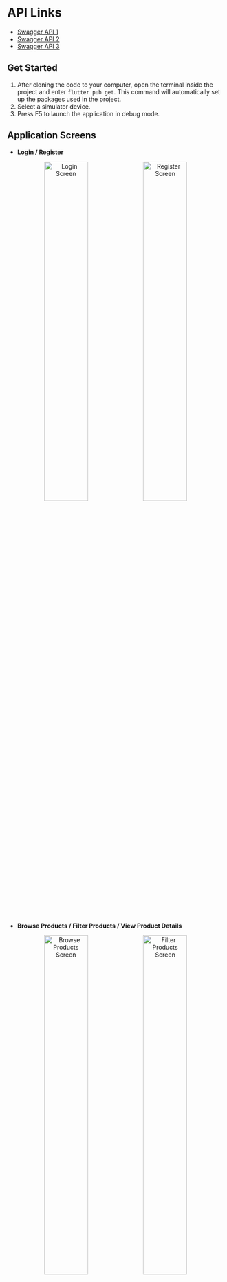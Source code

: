 # API Links
- [Swagger API 1](http://phucha.duckdns.org:5001/swagger/index.html)
- [Swagger API 2](http://phucha.duckdns.org:7001/swagger/index.html)
- [Swagger API 3](http://phucha.duckdns.org:8001/swagger/index.html)

## Get Started
1. After cloning the code to your computer, open the terminal inside the project and enter `flutter pub get`. This command will automatically set up the packages used in the project.
2. Select a simulator device.
3. Press F5 to launch the application in debug mode.

## Application Screens
- **Login / Register**
<div align="center">
    <img src="./assets/login.png" alt="Login Screen" width="45%">
    <img src="./assets/register.png" alt="Register Screen" width="45%">
</div>

- **Browse Products / Filter Products / View Product Details**
<div align="center">
    <img src="./assets/browse_product.png" alt="Browse Products Screen" width="45%">
    <img src="./assets/filter_product.png" alt="Filter Products Screen" width="45%">
    <img src="./assets/product_detail.png" alt="View Product Details Screen" width="45%">
</div>

- **Cart / CRUD Cart / Payment History**
<div align="center">
    <img src="./assets/cart.png" alt="Cart Screen" width="45%">
    <img src="./assets/history_payment.png" alt="Payment History Screen" width="45%">
    <img src="./assets/history_cart_detail.png" alt="History Cart Detail Screen" width="45%">
</div>

- **User / Change Password / Create & Update Shipping Information**
<div align="center">
    <img src="./assets/user_information.png" alt="User Information Screen" width="45%">
    <img src="./assets/user_shippingInformation.png" alt="User Shipping Information Screen" width="45%">
    <img src="./assets/change_pwd.png" alt="Change Password Screen" width="45%">
    <img src="./assets/create_shippingInformation.png" alt="Create Shipping Information Screen" width="45%">
</div>
